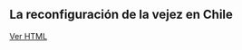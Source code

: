 ## La reconfiguración de la vejez en Chile

[Ver HTML](grupo/Entrega04/Inostroza_Integrante_03_Constanza_vis_01/Visualización.md/Visualización.html)

